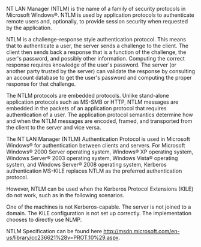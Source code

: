 NT LAN Manager (NTLM) is the name of a family of security protocols in Microsoft Windows®. NTLM is used by application protocols to authenticate remote users and, optionally, to provide session security when requested by the application.

NTLM is a challenge-response style authentication protocol. This means that to authenticate a user, the server sends a challenge to the client. The client then sends back a response that is a function of the challenge, the user's password, and possibly other information. Computing the correct response requires knowledge of the user's password. The server (or another party trusted by the server) can validate the response by consulting an account database to get the user's password and computing the proper response for that challenge.

The NTLM protocols are embedded protocols. Unlike stand-alone application protocols such as MS-SMB or HTTP, NTLM messages are embedded in the packets of an application protocol that requires authentication of a user. The application protocol semantics determine how and when the NTLM messages are encoded, framed, and transported from the client to the server and vice versa.

The NT LAN Manager (NTLM) Authentication Protocol is used in Microsoft Windows® for authentication between clients and servers. For Microsoft Windows® 2000 Server operating system, Windows® XP operating system, Windows Server® 2003 operating system, Windows Vista® operating system, and Windows Server® 2008 operating system, Kerberos authentication MS-KILE replaces NTLM as the preferred authentication protocol.

However, NTLM can be used when the Kerberos Protocol Extensions (KILE) do not work, such as in the following scenarios.

One of the machines is not Kerberos-capable.
The server is not joined to a domain.
The KILE configuration is not set up correctly.
The implementation chooses to directly use NLMP.

NTLM Specification can be found here http://msdn.microsoft.com/en-us/library/cc236621%28v=PROT.10%29.aspx.

